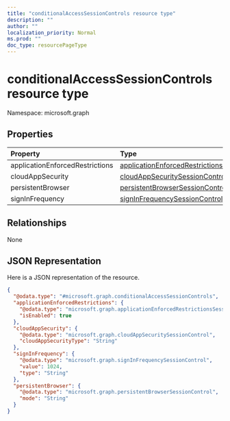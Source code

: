 ```yaml
---
title: "conditionalAccessSessionControls resource type"
description: ""
author: ""
localization_priority: Normal
ms.prod: ""
doc_type: resourcePageType
---
```


# conditionalAccessSessionControls resource type


Namespace: microsoft.graph



## Properties
|Property|Type|Description|
|:---|:---|:---|
|applicationEnforcedRestrictions|[applicationEnforcedRestrictionsSessionControl](../resources/applicationenforcedrestrictionssessioncontrol.md)||
|cloudAppSecurity|[cloudAppSecuritySessionControl](../resources/cloudappsecuritysessioncontrol.md)||
|persistentBrowser|[persistentBrowserSessionControl](../resources/persistentbrowsersessioncontrol.md)||
|signInFrequency|[signInFrequencySessionControl](../resources/signinfrequencysessioncontrol.md)||

## Relationships
None

## JSON Representation
Here is a JSON representation of the resource.
<!-- {
  "blockType": "resource",
  "@odata.type": "microsoft.graph.conditionalAccessSessionControls"
}
-->
``` json
{
  "@odata.type": "#microsoft.graph.conditionalAccessSessionControls",
  "applicationEnforcedRestrictions": {
    "@odata.type": "microsoft.graph.applicationEnforcedRestrictionsSessionControl",
    "isEnabled": true
  },
  "cloudAppSecurity": {
    "@odata.type": "microsoft.graph.cloudAppSecuritySessionControl",
    "cloudAppSecurityType": "String"
  },
  "signInFrequency": {
    "@odata.type": "microsoft.graph.signInFrequencySessionControl",
    "value": 1024,
    "type": "String"
  },
  "persistentBrowser": {
    "@odata.type": "microsoft.graph.persistentBrowserSessionControl",
    "mode": "String"
  }
}
```

